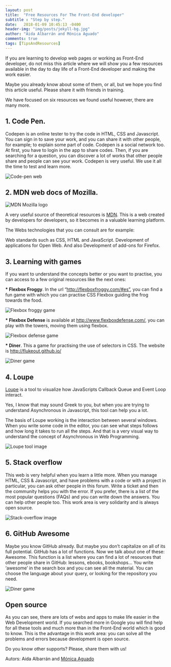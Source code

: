 ```yaml
---
layout: post
title:  "Free Resources For The Front-End developer"
subtitle : "Step by step."
date:   2018-01-09 10:45:13 -0400
header-img: "img/posts/jekyll-bg.jpg"
author: "Aida Albarrán and Mónica Aguado"
comments: true
tags: [TipsAndResources]
---
```


If you are learning to develop web pages or working as Front-End developer, do not miss this article where we will show you a few resources available in the day to day life of a Front-End developer and making the work easier.

Maybe you already know about some of them, or all, but we hope you find this article useful. Please share it with friends in training.

We have focused on six resources we found useful however, there are many more.

## 1. Code Pen.

Codepen is an online tester to try the code in HTML, CSS and Javascript. You can sign in to save your work, and you can share it with other people, for example; to explain some part of code. Codepen is a social network too. At first, you have to login in the app to share codes. Then, if you are searching for a question, you can discover a lot of works that other people share and people can see your work. Codepen is very useful. We use it all the time to test and learn more. 

![Code-pen web](/img/posts/free-resources_code-pen.png)


## 2. MDN web docs of Mozilla.

![MDN Mozilla logo](/img/posts/free-resources_mozilla.png)

A very useful source of theoretical resources is [MDN](https://developer.mozilla.org/es/). This is a web created by developers for developers, so it becomes in a valuable learning platform.

The Webs technologies that you can consult are for example:

Web standards such as CSS, HTML and JavaScript.
Development of applications for Open Web.
And also Development of add-ons for Firefox.


## 3. Learning with games

If you want to understand the concepts better or you want to practise, you can access to a few original resources like the next ones:

__* Flexbox Froggy__. In the url “http://flexboxfroggy.com/#es”, you can find a fun game with which you can practise CSS Flexbox guiding the frog towards the food.

![Flexbox froggy game](/img/posts/free-resources_froggy.png)

__* Flexbox Defense__ is available at http://www.flexboxdefense.com/, you can play with the towers, moving them using flexbox.

![Flexbox defense game](/img/posts/free-resources_flexbox-defense.png)

__* Diner__. This a game for practising the use of selectors in CSS. The website is http://flukeout.github.io/

![Diner game](/img/posts/free-resources_dinner.png)

## 4. Loupe

[Loupe](http://latentflip.com/loupe/) is a tool to visualize how JavaScripts Callback Queue and Event Loop interact.

Yes, I know that may sound Greek to you, but when you are trying to understand Asynchronous in Javascript, this tool can help you a lot.

The basis of Loupe working is the interaction between several windows. When you write some code in the editor, you can see what steps follows and how long it takes to run all the steps. And that is a very visual way to understand the concept of Asynchronous in Web Programming.

![Loupe tool image](/img/posts/free-resources_loupe.png)


## 5. Stack overflow

This web is very helpful when you learn a little more. When you manage HTML, CSS & Javascript, and have problems with a code or with a project in particular, you can ask other people in this forum. Write a ticket and then the community helps you with the error. If you prefer, there is a list of the most popular questions (FAQs) and you can write down the answers. You can help other people too. This work area is very solidarity and is always open source.

![Stack-overflow image](/img/posts/free-resources_stack-overflow.png)


## 6. GitHub Awesome

Maybe you know GitHub already. But maybe you don’t capitalize on all of its full potential. GitHub has a lot of functions. Now we talk about one of these: Awesome. This function is a list where you can find a lot of resources that other people share in GitHub: lessons, ebooks, bookshops… You write ‘awesome’ in the search box and you can see all the material. You can choose the language about your query, or looking for the repository you need.

![Diner game](/img/posts/free-resources_github-awesome.png)


## Open source

As you can see, there are lots of webs and apps to make life easier in the Web Development world. If you searched more in Google you will find help for all these tools and much more than in the Front-End world which is good to know. This is the advantage in this work area: you can solve all the problems and errors because development is open source.

Do you know other supports? Please, share them with us!

Autors: Aida Albarrán and [Mónica Aguado](https://medium.com/@MoniAguado)